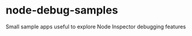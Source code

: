 node-debug-samples
==================

Small sample apps useful to explore Node Inspector debugging features
